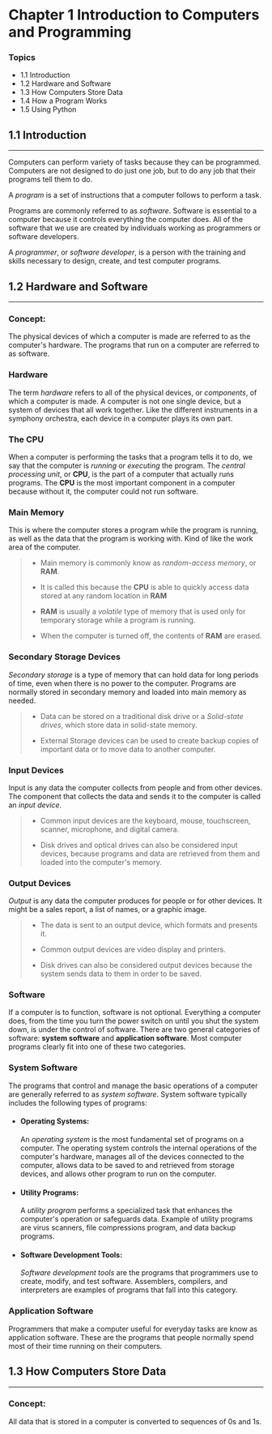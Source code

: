 # Chapter 1 Introduction to Computers and Programming

### Topics

* 1.1 Introduction
* 1.2 Hardware and Software
* 1.3 How Computers Store Data
* 1.4 How a Program Works
* 1.5 Using Python

## **1.1 Introduction**
---
Computers can perform variety of tasks because they can be programmed. Computers are not designed to do just one job, but to do any job that their programs tell them to do.

A *program* is a set of instructions that a computer follows to perform a task.

Programs are commonly referred to as *software*. Software is essential to a computer because it controls everything the computer does. All of the software that we use are created by individuals working as programmers or software developers.

A *programmer*, or *software developer*, is a person with the training and skills necessary to design, create, and test computer programs.

## **1.2 Hardware and Software**
---
### **Concept:**
The physical devices of which a computer is made are referred to as the computer's hardware. The programs that run on a computer are referred to as software.

### **Hardware**
The term *hardware* refers to all of the physical devices, or *components*, of which a computer is made. A computer is not one single device, but a system of devices that all work together. Like the different instruments in a symphony orchestra, each device in a computer plays its own part.

### **The CPU**
When a computer is performing the tasks that a program tells it to do, we say that the computer is *running* or *executing* the program. The *central processing unit*, or **CPU**, is the part of a computer that actually runs programs. The **CPU** is the most important component in a computer because without it, the computer could not run software.

### **Main Memory**
This is where the computer stores a program while the program is running, as well as the data that the program is working with. Kind of like the work area of the computer.
> * Main memory is commonly know as *random-access memory*, or **RAM**.
> 
> * It is called this because the **CPU** is able to quickly access data stored at any random location in **RAM**
> * **RAM** is usually a *volatile* type of memory that is used only for temporary storage while a program is running.
> 
> * When the computer is turned off, the contents of **RAM** are erased.

### **Secondary Storage Devices**
*Secondary storage* is a type of memory that can hold data for long periods of time, even when there is no power to the computer. Programs are normally stored in secondary memory and loaded into main memory as needed.
> * Data can be stored on a traditional disk drive or a *Solid-state drives*, which store data in solid-state memory.
> 
> * External Storage devices can be used to create backup copies of important data or to move data to another computer.

### **Input Devices**
Input is any data the computer collects from people and from other devices. The component that collects the data and sends it to the computer is called an *input device*.
> * Common input devices are the keyboard, mouse, touchscreen, scanner, microphone, and digital camera.
>
> * Disk drives and optical drives can also be considered input devices, because programs and data are retrieved from them and loaded into the computer's memory.

### **Output Devices**
*Output* is any data the computer produces for people or for other devices. It might be a sales report, a list of names, or a graphic image.
> * The data is sent to an output device, which formats and presents it.
> 
> * Common output devices are video display and printers.
> 
> * Disk drives can also be considered output devices because the system sends data to them in order to be saved.

### **Software**
If a computer is to function, software is not optional. Everything a computer does, from the time you turn the power switch on until you shut the system down, is under the control of software. There are two general categories of software: **system software** and **application software**. Most computer programs clearly fit into one of these two categories.

### **System Software**
The programs that control and manage the basic operations of a computer are generally referred to as *system software*. System software typically includes the following types of programs:

* #### **Operating Systems**: 
    An *operating system* is the most fundamental set of programs on a computer. The operating system controls the internal operations of the computer's hardware, manages all of the devices connected to the computer, allows data to be saved to and retrieved from storage devices, and allows other program to run on the computer. 

* #### **Utility Programs**:
   A *utility program* performs a specialized task that enhances the computer's operation or safeguards data. Example of utility programs are virus scanners, file compressions program, and data backup programs. 

* #### **Software Development Tools**:
    *Software development tools* are the programs that programmers use to create, modify, and test software. Assemblers, compilers, and interpreters are examples of programs that fall into this category.

### **Application Software**
Programmers that make a computer useful for everyday tasks are know as application software. These are the programs that people normally spend most of their time running on their computers.

## **1.3 How Computers Store Data**
---
### **Concept:**
All data that is stored in a computer is converted to sequences of 0s and 1s.

